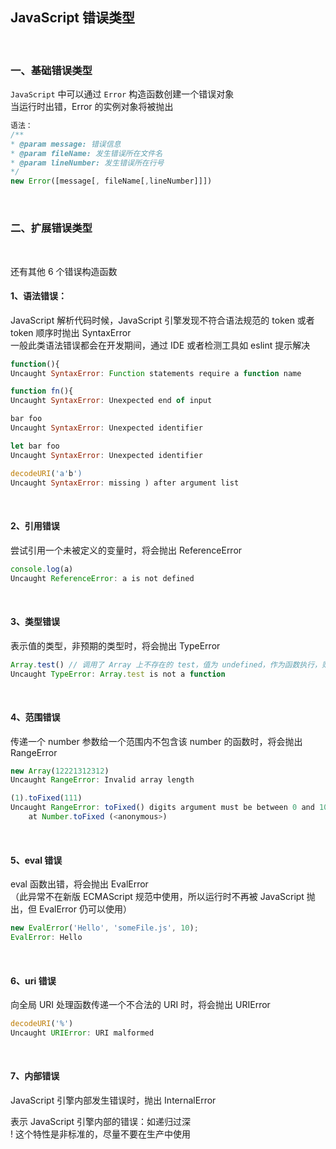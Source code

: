 ## JavaScript 错误类型

<br>


### 一、基础错误类型
`JavaScript` 中可以通过 `Error` 构造函数创建一个错误对象<br>
当运行时出错，Error 的实例对象将被抛出

```javascript
语法：
/**
* @param message: 错误信息
* @param fileName: 发生错误所在文件名
* @param lineNumber: 发生错误所在行号
*/
new Error([message[, fileName[,lineNumber]]])
```

<br>

### 二、扩展错误类型

<br>

还有其他 6 个错误构造函数

#### 1、语法错误：
JavaScript 解析代码时候，JavaScript 引擎发现不符合语法规范的 token 或者 token 顺序时抛出 SyntaxError<br>
一般此类语法错误都会在开发期间，通过 IDE 或者检测工具如 eslint 提示解决
```javascript
function(){
Uncaught SyntaxError: Function statements require a function name

function fn(){
Uncaught SyntaxError: Unexpected end of input

bar foo
Uncaught SyntaxError: Unexpected identifier

let bar foo
Uncaught SyntaxError: Unexpected identifier

decodeURI('a'b')
Uncaught SyntaxError: missing ) after argument list
```
<br>

#### 2、引用错误
尝试引用一个未被定义的变量时，将会抛出 ReferenceError
```javascript
console.log(a)
Uncaught ReferenceError: a is not defined
```
<br>

#### 3、类型错误
表示值的类型，非预期的类型时，将会抛出 TypeError
```javascript
Array.test() // 调用了 Array 上不存在的 test，值为 undefined，作为函数执行，则会抛出类型错误
Uncaught TypeError: Array.test is not a function
```
<br>

#### 4、范围错误
传递一个 number 参数给一个范围内不包含该 number 的函数时，将会抛出 RangeError
```javascript
new Array(12221312312)
Uncaught RangeError: Invalid array length

(1).toFixed(111)
Uncaught RangeError: toFixed() digits argument must be between 0 and 100
    at Number.toFixed (<anonymous>)
```
<br>

#### 5、eval 错误
eval 函数出错，将会抛出 EvalError<br>
（此异常不在新版 ECMAScript 规范中使用，所以运行时不再被 JavaScript 抛出，但 EvalError 仍可以使用）
```javascript
new EvalError('Hello', 'someFile.js', 10);
EvalError: Hello
```
<br>

#### 6、uri 错误
向全局 URI 处理函数传递一个不合法的 URI 时，将会抛出 URIError
```javascript
decodeURI('%')
Uncaught URIError: URI malformed
```
<br>

#### 7、内部错误
JavaScript 引擎内部发生错误时，抛出 InternalError

表示 JavaScript 引擎内部的错误：如递归过深<br>
! 这个特性是非标准的，尽量不要在生产中使用
